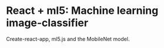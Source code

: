 # React + ml5: Machine learning image-classifier

Create-react-app, ml5.js and the MobileNet model.
